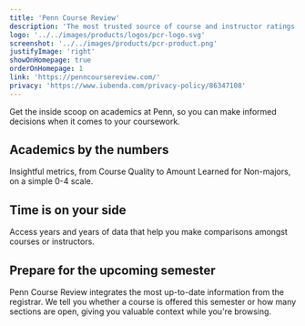 ```yaml
---
title: 'Penn Course Review'
description: 'The most trusted source of course and instructor ratings.'
logo: '../../images/products/logos/pcr-logo.svg'
screenshot: '../../images/products/pcr-product.png'
justifyImage: 'right'
showOnHomepage: true
orderOnHomepage: 1
link: 'https://penncoursereview.com/'
privacy: 'https://www.iubenda.com/privacy-policy/86347108'
---
```


Get the inside scoop on academics at Penn, so you can make informed decisions when it comes to your coursework.

## Academics by the numbers

Insightful metrics, from Course Quality to Amount Learned for Non-majors, on a simple 0-4 scale.

## Time is on your side

Access years and years of data that help you make comparisons amongst courses or instructors.

## Prepare for the upcoming semester

Penn Course Review integrates the most up-to-date information from the registrar. We tell you whether a course is offered this semester or how many sections are open, giving you valuable context while you're browsing.
